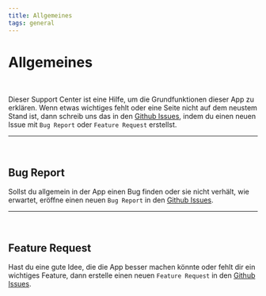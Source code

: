 ```yaml
---
title: Allgemeines
tags: general
---
```


# Allgemeines

<br>

Dieser Support Center ist eine Hilfe, um die Grundfunktionen dieser App zu erklären. Wenn etwas wichtiges fehlt oder eine Seite nicht auf dem neustem Stand ist, dann schreib uns das in den [Github Issues](https://github.com/stevenkellner/strafen/issues), indem du einen neuen Issue mit `Bug Report` oder `Feature Request` erstellst.

---
<br>

## Bug Report
Sollst du allgemein in der App einen Bug finden oder sie nicht verhält, wie erwartet, eröffne einen neuen `Bug Report` in den [Github Issues](https://github.com/stevenkellner/strafen/issues).

--- 
<br>

## Feature Request
Hast du eine gute Idee, die die App besser machen könnte oder fehlt dir ein wichtiges Feature, dann erstelle einen neuen `Feature Request` in den [Github Issues](https://github.com/stevenkellner/strafen/issues).